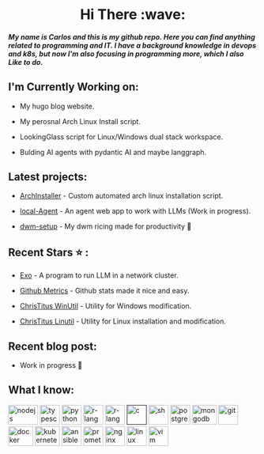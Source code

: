 <center> <h1> Hi There :wave: </h1> </center>

##### My name is Carlos and this is my github repo. Here you can find anything related to programming and IT. I have a background knowledge in devops and k8s, but now I'm also focusing in programming more, which I also Like to do.

## I'm Currently Working on:

- My hugo blog website.

- My perosnal Arch Linux Install script.

- LookingGlass script for Linux/Windows dual stack workspace.

- Bulding AI agents with pydantic AI and maybe langgraph.

## Latest projects:

- [ArchInstaller](https://github.com/CarlosR759/ArchLinuxInstaller) - Custom automated arch linux installation script.

- [local-Agent](https://github.com/CarlosR759/multiAgentSystem) - An agent web app to work with LLMs (Work in progress).

- [dwm-setup](https://github.com/CarlosR759/dwm-rice) - My dwm ricing made for productivity :hammer:


## Recent Stars :star: :

- [Exo](https://github.com/exo-explore/exo?tab=readme-ov-file) - A program to run LLM in a network cluster.

- [Github Metrics](https://github.com/lowlighter/metrics?tab=readme-ov-file) - Github stats made it nice and easy.

- [ChrisTitus WinUtil](https://github.com/ChrisTitusTech/winutil) -  Utility for Windows modification.

- [ChrisTitus Linutil](https://github.com/ChrisTitusTech/linutil) - Utility for Linux installation and modification.



## Recent blog post:

- Work in progress :wrench:

## What I know: 
<a href="https://nodejs.org/"><img alt="nodejs" src="https://upload.wikimedia.org/wikipedia/commons/d/d9/Node.js_logo.svg" width="60" height="40"></a>
<a href="https://www.typescriptlang.org/"><img alt="typescript" src="https://upload.wikimedia.org/wikipedia/commons/4/4c/Typescript_logo_2020.svg" width="40" height="40"></a>
<a href="https://www.python.org/"><img alt="python" src="https://upload.wikimedia.org/wikipedia/commons/c/c3/Python-logo-notext.svg" width="40" height="40"></a>
<a href="https://www.r-project.org/"><img alt="r-language" src="https://upload.wikimedia.org/wikipedia/commons/1/1b/R_logo.svg" width="40" height="40"></a>
<a href="https://www.latex-project.org/"><img alt="r-language" src="https://upload.wikimedia.org/wikipedia/commons/9/92/LaTeX_logo.svg" width="40" height="40"></a>
<a href=""><img alt="c" src="https://upload.wikimedia.org/wikipedia/commons/1/18/C_Programming_Language.svg" width="40" height="40"></a>
<a href="https://www.gnu.org/software/bash/"><img alt="sh" src="https://upload.wikimedia.org/wikipedia/commons/4/4b/Bash_Logo_Colored.svg" width="40" height="40"></a>
<a href="https://www.postgresql.org/"><img alt="postgresql" src="https://upload.wikimedia.org/wikipedia/commons/2/29/Postgresql_elephant.svg" width="40" height="40"></a>
<a href="https://www.mongodb.com/"><img alt="mongodb" src="https://upload.wikimedia.org/wikipedia/commons/9/93/MongoDB_Logo.svg" width="50" height="40"></a>
<a href="https://git-scm.com/"><img alt="git" src="https://upload.wikimedia.org/wikipedia/commons/3/3f/Git_icon.svg" width="40" height="40"></a>
<a href="https://www.docker.com/"><img alt="docker" src="https://upload.wikimedia.org/wikipedia/en/f/f4/Docker_logo.svg" width="50" height="40"></a>
<a href="https://kubernetes.io"><img alt="kubernetes" src="https://upload.wikimedia.org/wikipedia/commons/3/39/Kubernetes_logo_without_workmark.svg" width="50" height="40"></a>
<a href="https://www.docs.ansible.com/"><img alt="ansible" src="https://upload.wikimedia.org/wikipedia/commons/2/24/Ansible_logo.svg" width="40" height="40"></a>
<a href="https://prometheus.io/"><img alt="prometheus" src="https://upload.wikimedia.org/wikipedia/commons/3/38/Prometheus_software_logo.svg" width="40" height="40"></a>
<a href="https://www.nginx.com/"><img alt="nginx" src="https://upload.wikimedia.org/wikipedia/commons/c/c5/Nginx_logo.svg" width="40" height="40"></a>
<a href="https://www.kernel.org/"><img alt="linux" src="https://upload.wikimedia.org/wikipedia/commons/3/35/Tux.svg" width="40" height="40"></a>
<a href="https://www.vim.org/"><img alt="vim" src="https://upload.wikimedia.org/wikipedia/commons/9/9f/Vimlogo.svg" width="40" height="40"></a>
